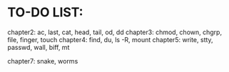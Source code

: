 # TO-DO LIST:

chapter2: ac, last, cat, head, tail, od, dd
chapter3: chmod, chown, chgrp, file, finger, touch
chapter4: find, du, ls -R, mount
chapter5: write, stty, passwd, wall, biff, mt

chapter7: snake, worms
